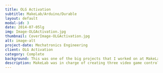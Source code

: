 ```yaml
---
title: OLG Activation
subtitle: MakeLab/Arduino/Durable 
layout: default
modal-id: 3
date: 2014-07-05lg
img: Image-OLGActivation.jpg
thumbnail: CoverImage-OLGActivation.jpg
alt: image-alt
project-date: Mechatronics Engineering
client: OLG Activation
category: Complete
background: This was one of the big projects that I worked on at MakeLab. OLG wanted an activation trailer that has three physical video games for the PanAm Games. The trailer traveled all over Ontario for 2 months and thousands of people experienced the game.
description: MakeLab was in charge of creating three video game controller. Three games were Relay, Kayak, and a Hand Cycle. I came in the project half way, so I was mainly working on the sensor embedding to the physical parts and interfacing with a PC to send keyboard commands. We used varies sensors such as pressure pads, Piezo sensors, reed switches and gyroscope to make a custom game controllers. Individual game controllers were connected to data acquisition board (Arduino based boards) and sent keyboard presses to the PC as a HID device. It was a fun project and the main challenges were to create a unique solution to be intuitive and extremely durable. I never worked on a publicly used technology piece and I learnt a lot about engineering design choices on how to make things durable, because if there are (roughly) 5000 random people using this for a game and they are excited, I guarantee you that they will try to break it! 
---
```

